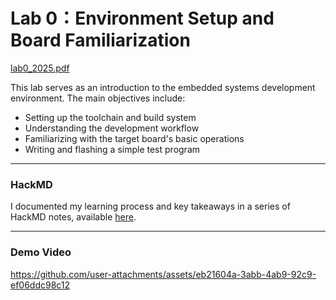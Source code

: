 # Lab 0：Environment Setup and Board Familiarization
[lab0_2025.pdf](https://github.com/user-attachments/files/21773768/lab0_2025.pdf)

This lab serves as an introduction to the embedded systems development environment. The main objectives include:

- Setting up the toolchain and build system
- Understanding the development workflow
- Familiarizing with the target board's basic operations
- Writing and flashing a simple test program
---
### HackMD 
I documented my learning process and key takeaways in a series of HackMD notes, available [here](https://hackmd.io/@GDIF3DlmRBa7hCk6nQfzkQ/Embedded-System-FreeRTOS-Lab0).

---
### Demo Video
https://github.com/user-attachments/assets/eb21604a-3abb-4ab9-92c9-ef06ddc98c12

